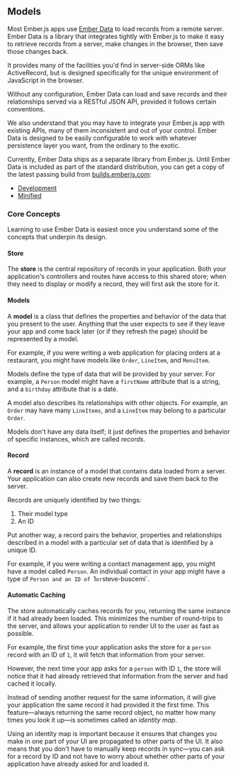 ## Models

Most Ember.js apps use [Ember Data][emberdata] to load records from a
remote server. Ember Data is a library that integrates tightly with
Ember.js to make it easy to retrieve records from a server, make changes
in the browser, then save those changes back.

It provides many of the facilities you'd find in server-side ORMs like
ActiveRecord, but is designed specifically for the unique environment of
JavaScript in the browser.

Without any configuration, Ember Data can load and save records and
their relationships served via a RESTful JSON API, provided it follows
certain conventions.

We also understand that you may have to integrate your Ember.js app with
existing APIs, many of them inconsistent and out of your control. Ember
Data is designed to be easily configurable to work with whatever
persistence layer you want, from the ordinary to the exotic.

Currently, Ember Data ships as a separate library from Ember.js.  Until
Ember Data is included as part of the standard distribution, you can get
a copy of the latest passing build from
[builds.emberjs.com][builds]:

* [Development][development-build]
* [Minified][minified-build]

[emberdata]: https://github.com/emberjs/data
[builds]: http://builds.emberjs.com
[development-build]: http://builds.emberjs.com/latest/ember-data.js
[minified-build]: http://builds.emberjs.com/latest/ember-data.min.js

### Core Concepts

Learning to use Ember Data is easiest once you understand some of the
concepts that underpin its design.

#### Store

The **store** is the central repository of records in your application.
Both your application's controllers and routes have access to this
shared store; when they need to display or modify a record, they will
first ask the store for it.

#### Models

A **model** is a class that defines the properties and behavior of the
data that you present to the user. Anything that the user expects to see
if they leave your app and come back later (or if they refresh the page)
should be represented by a model.

For example, if you were writing a web application for placing orders at
a restaurant, you might have models like `Order`, `LineItem`, and
`MenuItem`.

Models define the type of data that will be provided by your server. For
example, a `Person` model might have a `firstName` attribute that is a
string, and a `birthday` attribute that is a date.

A model also describes its relationships with other objects. For
example, an `Order` may have many `LineItems`, and a `LineItem` may
belong to a particular `Order`.

Models don't have any data itself; it just defines the properties and
behavior of specific instances, which are called _records_.

#### Record

A **record** is an instance of a model that contains data loaded from a
server. Your application can also create new records and save them back
to the server.

Records are uniquely identified by two things:

1. Their model type
2. An ID

Put another way, a record pairs the behavior, properties and
relationships described in a model with a particular set of data that is
identified by a unique ID.

For example, if you were writing a contact management app, you might
have a model called `Person`. An individual contact in your app might
have a type of `Person and an ID of `1` or `steve-buscemi`.

#### Automatic Caching

The store automatically caches records for you, returning the same
instance if it had already been loaded. This minimizes the number of
round-trips to the server, and allows your application to render UI to
the user as fast as possible.

For example, the first time your application asks the store for a
`person` record with an ID of `1`, it will fetch that information from
your server.

However, the next time your app asks for a `person` with ID `1`,
the store will notice that it had already retrieved that information
from the server and had cached it locally.

Instead of sending another request for the same information, it will
give your application the same record it had provided it the first time.
This feature—always returning the same record object, no matter how many times
you look it up—is sometimes called an _identity map_.

Using an identity map is important because it ensures that changes you
make in one part of your UI are propagated to other parts of the UI. It
also means that you don't have to manually keep records in sync—you can
ask for a record by ID and not have to worry about whether other parts
of your application have already asked for and loaded it.
